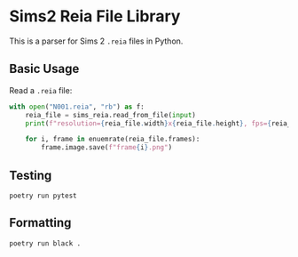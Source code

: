 # Sims2 Reia File Library

This is a parser for Sims 2 `.reia` files in Python.

## Basic Usage

Read a `.reia` file:

```python
with open("N001.reia", "rb") as f:
    reia_file = sims_reia.read_from_file(input)
    print(f"resolution={reia_file.width}x{reia_file.height}, fps={reia_file.frames_per_second}")

    for i, frame in enuemrate(reia_file.frames):
        frame.image.save(f"frame{i}.png")
```

## Testing

`poetry run pytest`

## Formatting

`poetry run black .`

